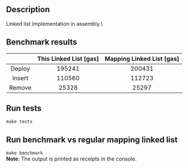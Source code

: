 ## Description
Linked list implementation in assembly.\

## Benchmark results
|        | This Linked List [gas] | Mapping Linked List [gas] |
|:------:|:----------------------:|:-------------------------:|
| Deploy |         195241         |           200431          |
| Insert |         110560         |           112723          |
| Remove |          25328         |           25297           |

## Run tests
`make tests` 
## Run benchmark vs regular mapping linked list
`make benchmark` \
**Note**: The output is printed as receipts in the console.